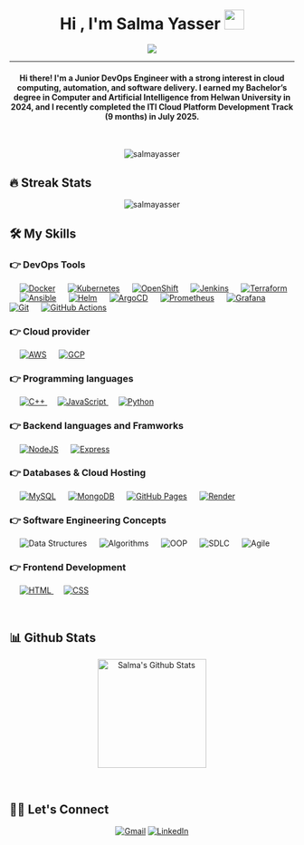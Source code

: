 <h1 align="center">Hi , I'm Salma Yasser <img src="https://media.giphy.com/media/hvRJCLFzcasrR4ia7z/giphy.gif" width="35"></h1>
<p align="center">
<a href="https://github.com/DenverCoder1/readme-typing-svg">
  <img src="https://readme-typing-svg.herokuapp.com?lines=DevOps+Engineer&center=true&width=600&height=60&color=c792ea&font=Fira+Code&size=35&weight=700">
</a>

</p>
<hr/>
<h4 align="center">Hi there! I'm a Junior DevOps Engineer with a strong interest in cloud computing, automation, and software delivery.
I earned my Bachelor’s degree in Computer and Artificial Intelligence from Helwan University in 2024, and I recently completed the ITI Cloud Platform Development Track (9 months) in July 2025.</h4>
<br>
<p align="center"> <img src="https://komarev.com/ghpvc/?username=sallmayasser&label=Profile%20views&color=0e75b6&style=plastic" alt="salmayasser" /> </p>

## 🔥 Streak Stats

<p align="center"><img src="https://github-readme-streak-stats.herokuapp.com/?user=sallmayasser&theme=nightowl" alt="salmayasser"  /></p>

## 🛠️ My Skills

### 👉 DevOps Tools

<p align="left">
  &emsp;
    <a href="https://www.docker.com/"><img alt="Docker" src="https://img.shields.io/badge/Docker-2496ED?style=flat&logo=docker&logoColor=white"></a>
  &emsp;
     <a href="https://kubernetes.io/"><img alt="Kubernetes" src="https://img.shields.io/badge/Kubernetes-326CE5?style=flat&logo=kubernetes&logoColor=white"></a>
  &emsp;
     <a href="https://www.redhat.com/en/technologies/cloud-computing/openshift"><img alt="OpenShift" src="https://img.shields.io/badge/OpenShift-E00?style=flat&logo=redhatopenshift&logoColor=white"></a>
  &emsp;
    <a href="https://www.jenkins.io/"><img alt="Jenkins" src="https://img.shields.io/badge/Jenkins-D24939?style=flat&logo=jenkins&logoColor=white"></a>
  &emsp;
     <a href="https://www.terraform.io/"><img alt="Terraform" src="https://img.shields.io/badge/Terraform-7B42BC?style=flat&logo=terraform&logoColor=white"></a>
  &emsp;
    <a href="https://www.ansible.com/"><img alt="Ansible" src="https://img.shields.io/badge/Ansible-EE0000?style=flat&logo=ansible&logoColor=white"></a>
  &emsp;
     <a href="https://helm.sh/"><img alt="Helm" src="https://img.shields.io/badge/Helm-0F1689?style=flat&logo=helm&logoColor=white"></a>
  &emsp;
     <a href="https://argo-cd.readthedocs.io/"><img alt="ArgoCD" src="https://img.shields.io/badge/ArgoCD-FC5D5D?style=flat&logo=argo&logoColor=white"></a>
  &emsp;
    <a href="https://prometheus.io/"><img alt="Prometheus" src="https://img.shields.io/badge/Prometheus-E6522C?style=flat&logo=prometheus&logoColor=white"></a>
  &emsp;
     <a href="https://grafana.com/"><img alt="Grafana" src="https://img.shields.io/badge/Grafana-F46800?style=flat&logo=grafana&logoColor=white"></a>
  &emsp;
     <a href="https://git-scm.com/"><img alt="Git" src="https://img.shields.io/badge/Git-F05032?style=flat&logo=git&logoColor=white"></a>
  &emsp;
     <a href="https://github.com/features/actions"><img alt="GitHub Actions" src="https://img.shields.io/badge/GitHub%20Actions-2088FF?style=flat&logo=githubactions&logoColor=white"></a>
</p>

### 👉 Cloud provider

<p align="left">
  &emsp;
  <a href="https://aws.amazon.com/"><img alt="AWS" src="https://img.shields.io/badge/AWS-232F3E?style=flat&logo=amazonaws&logoColor=white"></a>
  &emsp;
  <a href="https://cloud.google.com/"><img alt="GCP" src="https://img.shields.io/badge/GCP-4285F4?style=flat&logo=googlecloud&logoColor=white"></a>
</p>

### 👉 Programming languages

<p align="left"> 
  &emsp;
  <a href="https://www.w3schools.com/cpp/" target="_blank"> 
    <img alt="C++" src="https://img.shields.io/badge/C++%20-%2300599C.svg?logo=c%2B%2B&logoColor=white">
  </a> 
  &emsp;
  <a href="https://developer.mozilla.org/en-US/docs/Web/JavaScript" target="_blank"> 
     <img alt="JavaScript" src="https://img.shields.io/badge/JavaScript%20-%23F7DF1E.svg?logo=javascript&logoColor=black">
   </a>
  &emsp;
   <a href="https://www.python.org" target="_blank">
    <img alt="Python" src="https://img.shields.io/badge/Python%20-%2314354C.svg?logo=python&logoColor=white">
  </a>
</p>

### 👉 Backend languages and Framworks

<p align="left">
  &emsp;
  <a href="https://nodejs.org/"><img alt="NodeJS" src="https://img.shields.io/badge/Node.js-339933?style=flat&logo=nodedotjs&logoColor=white"></a>
  &emsp;
  <a href="https://expressjs.com/"><img alt="Express" src="https://img.shields.io/badge/Express-000000?style=flat&logo=express&logoColor=white"></a>
</p>

### 👉 Databases & Cloud Hosting

<p align="left">
  &emsp;
    <a href="https://www.mysql.com/"><img alt="MySQL" src="https://img.shields.io/badge/MySQL-%2300f.svg?style=flat&llogo=mysql&logoColor=white"></a>
  &emsp;
  <a href="https://www.mongodb.com/"><img alt="MongoDB" src="https://img.shields.io/badge/MongoDB-47A248?style=flat&logo=mongodb&logoColor=white"></a>
   &emsp;
  <a href="https://www.github.com"><img alt="GitHub Pages" src="https://img.shields.io/badge/GitHub%20Pages-%23327FC7.svg?style=flat&llogo=github&logoColor=white"></a>
  &emsp;
    <a href="https://www.render.com/"><img alt="Render" src="https://img.shields.io/badge/Render%20-%23430098.svg?logo=heroku&logoColor=white"></a>  
 </p>
  
### 👉 Software Engineering Concepts

<p align="left">
  &emsp;
  <img alt="Data Structures" src="https://img.shields.io/badge/Data%20Structures-%23007ACC?style=flat&logo=codeforces&logoColor=white">
  &emsp;
  <img alt="Algorithms" src="https://img.shields.io/badge/Algorithms-%23FF6F00?style=flat&logo=leetcode&logoColor=white">
  &emsp;
  <img alt="OOP" src="https://img.shields.io/badge/OOP-%23007ACC?style=flat&logo=abstract&logoColor=white">
  &emsp;
  <img alt="SDLC" src="https://img.shields.io/badge/SDLC-%23117ACA?style=flat&logo=notion&logoColor=white">
  &emsp;
  <img alt="Agile" src="https://img.shields.io/badge/Agile-%2300A99D?style=flat&logo=agile&logoColor=white">
</p>

### 👉 Frontend Development

<p align="left"> 
  &emsp; 
  <a href="https://www.w3.org/html/" target="_blank"> 
   <img alt="HTML" src="https://img.shields.io/badge/HTML5%20-%23E34F26.svg?logo=html5&logoColor=white">
  </a>   
  &emsp;
  <a href="https://www.w3schools.com/css/" target="_blank">
    <img alt="CSS" src="https://img.shields.io/badge/CSS%20-%231572B6.svg?logo=css3&logoColor=white">
  </a> 
</p>

<br/>

## 📊 Github Stats

<p> 
  <p align="center">
    <a href="https://github.com/anuraghazra/github-readme-stats"><img alt="Salma's Github Stats" src="https://github-readme-stats.vercel.app/api?username=sallmayasser&show_icons=true&count_private=true&theme=nightowl" height="192px"/></a>
  </p>
</p>
<br/>

## 🙋‍♀️ Let's Connect

<p align="center">
	<a href="mailto:sallmayasser512@gmail.com"><img src="https://img.icons8.com/bubbles/50/000000/gmail.png" alt="Gmail"/></a>
	<a href="https://linkedin.com/in/sallma-yasser"><img src="https://img.icons8.com/bubbles/50/000000/linkedin.png" alt="LinkedIn"/></a>
</p>
